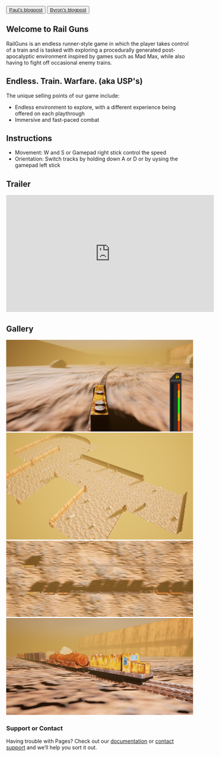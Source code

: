<button class="button-save large">[Paul's blogpost](https://secondattempt.github.io/Paul.html)</button>  <button class="button-save large">[Byron's blogpost](https://secondattempt.github.io/Byron.html)</button>

## Welcome to Rail Guns

RailGuns is an endless runner-style game in which the player takes control of a train and is tasked with exploring a procedurally generated post-apocalyptic environment inspired by games such as Mad Max, while also having to fight off occasional enemy trains.

## Endless. Train. Warfare. (aka USP's)

The unique selling points of our game include:

* Endless environment to explore, with a different experience being offered on each playthrough
* Immersive and fast-paced combat

## Instructions

* Movement: W and S or Gamepad right stick control the speed
* Orientation: Switch tracks by holding down A or D or by uysing the gamepad left stick

## Trailer
<iframe width="560" height="315" src="https://www.youtube.com/embed/3iUijgEl8gg" frameborder="0" allow="accelerometer; autoplay; encrypted-media; gyroscope; picture-in-picture" allowfullscreen></iframe>

## Gallery

![Free Roam](/Pictures/Index/FreeRoam.png)
![Tiles](/Pictures/Index/Tiles.png)
![Combat](/Pictures/Index/Combat.png)
![Scenic](/Pictures/Index/Scenic.png)

### Support or Contact

Having trouble with Pages? Check out our [documentation](https://help.github.com/categories/github-pages-basics/) or [contact support](https://github.com/contact) and we’ll help you sort it out.
